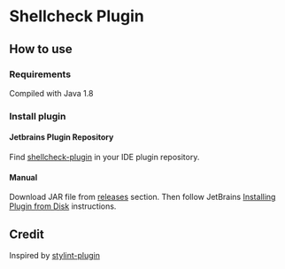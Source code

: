 # Shellcheck Plugin

## How to use
### Requirements
Compiled with Java 1.8

### Install plugin

#### Jetbrains Plugin Repository
Find [shellcheck-plugin](https://plugins.jetbrains.com/plugin/) in your IDE plugin repository.

#### Manual
Download  JAR file from [releases](https://github.com/pwielgolaski/shellcheck-plugin/releases) section. Then follow JetBrains [Installing Plugin from Disk](https://www.jetbrains.com/help/webstorm/2016.1/installing-plugin-from-disk.html?origin=old_help) instructions.


## Credit
Inspired by [stylint-plugin](https://github.com/sertae/stylint-plugin)
